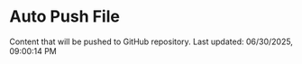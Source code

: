 # Auto Push File

Content that will be pushed to GitHub repository.
Last updated: 06/30/2025, 09:00:14 PM